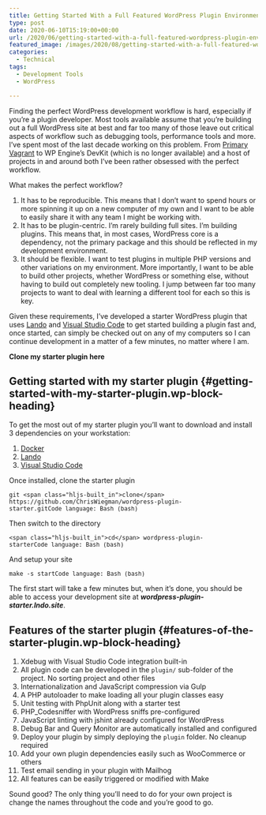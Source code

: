 ```yaml
---
title: Getting Started With a Full Featured WordPress Plugin Environment
type: post
date: 2020-06-10T15:19:00+00:00
url: /2020/06/getting-started-with-a-full-featured-wordpress-plugin-environment/
featured_image: /images/2020/08/getting-started-with-a-full-featured-wordpress-plugin-environment.png
categories:
  - Technical
tags:
  - Development Tools
  - WordPress

---
```

Finding the perfect WordPress development workflow is hard, especially if you’re a plugin developer. Most tools available assume that you’re building out a full WordPress site at best and far too many of those leave out critical aspects of workflow such as debugging tools, performance tools and more.
I’ve spent most of the last decade working on this problem. From [Primary Vagrant][1] to WP Engine’s DevKit (which is no longer available) and a host of projects in and around both I’ve been rather obsessed with the perfect workflow.

What makes the perfect workflow?

<ol class="wp-block-list">
  <li>
    It has to be reproducible. This means that I don’t want to spend hours or more spinning it up on a new computer of my own and I want to be able to easily share it with any team I might be working with.
  </li>
  <li>
    It has to be plugin-centric. I’m rarely building full sites. I’m building plugins. This means that, in most cases, WordPress core is a dependency, not the primary package and this should be reflected in my development environment.
  </li>
  <li>
    It should be flexible. I want to test plugins in multiple PHP versions and other variations on my environment. More importantly, I want to be able to build other projects, whether WordPress or something else, without having to build out completely new tooling. I jump between far too many projects to want to deal with learning a different tool for each so this is key.
  </li>
</ol>

Given these requirements, I’ve developed a starter WordPress plugin that uses [Lando][2] and [Visual Studio Code][3] to get started building a plugin fast and, once started, can simply be checked out on any of my computers so I can continue development in a matter of a few minutes, no matter where I am.

**Clone my starter plugin here**

## Getting started with my starter plugin {#getting-started-with-my-starter-plugin.wp-block-heading}

To get the most out of my starter plugin you’ll want to download and install 3 dependencies on your workstation:

<ol class="wp-block-list">
  <li>
    <a href="https://www.docker.com/">Docker</a>
  </li>
  <li>
    <a href="https://lando.dev">Lando</a>
  </li>
  <li>
    <a href="https://code.visualstudio.com/">Visual Studio Code</a>
  </li>
</ol>

Once installed, clone the starter plugin

<pre class="wp-block-code" aria-describedby="shcb-language-110" data-shcb-language-name="Bash" data-shcb-language-slug="bash"><span><code class="hljs language-bash">git &lt;span class="hljs-built_in">clone&lt;/span> https://github.com/ChrisWiegman/wordpress-plugin-starter.git</code></span><small class="shcb-language" id="shcb-language-110"><span class="shcb-language__label">Code language:</span> <span class="shcb-language__name">Bash</span> <span class="shcb-language__paren">(</span><span class="shcb-language__slug">bash</span><span class="shcb-language__paren">)</span></small></pre>

Then switch to the directory

<pre class="wp-block-code" aria-describedby="shcb-language-111" data-shcb-language-name="Bash" data-shcb-language-slug="bash"><span><code class="hljs language-bash">&lt;span class="hljs-built_in">cd&lt;/span> wordpress-plugin-starter</code></span><small class="shcb-language" id="shcb-language-111"><span class="shcb-language__label">Code language:</span> <span class="shcb-language__name">Bash</span> <span class="shcb-language__paren">(</span><span class="shcb-language__slug">bash</span><span class="shcb-language__paren">)</span></small></pre>

And setup your site

<pre class="wp-block-code" aria-describedby="shcb-language-112" data-shcb-language-name="Bash" data-shcb-language-slug="bash"><span><code class="hljs language-bash">make -s start</code></span><small class="shcb-language" id="shcb-language-112"><span class="shcb-language__label">Code language:</span> <span class="shcb-language__name">Bash</span> <span class="shcb-language__paren">(</span><span class="shcb-language__slug">bash</span><span class="shcb-language__paren">)</span></small></pre>

The first start will take a few minutes but, when it’s done, you should be able to access your development site at _**wordpress-plugin-starter.lndo.site**_.

## Features of the starter plugin {#features-of-the-starter-plugin.wp-block-heading}

<ol class="wp-block-list">
  <li>
    Xdebug with Visual Studio Code integration built-in
  </li>
  <li>
    All plugin code can be developed in the <code>plugin/</code> sub-folder of the project. No sorting project and other files
  </li>
  <li>
    Internationalization and JavaScript compression via Gulp
  </li>
  <li>
    A PHP autoloader to make loading all your plugin classes easy
  </li>
  <li>
    Unit testing with PhpUnit along with a starter test
  </li>
  <li>
    PHP_Codesniffer with WordPress sniffs pre-configured
  </li>
  <li>
    JavaScript linting with jshint already configured for WordPress
  </li>
  <li>
    Debug Bar and Query Monitor are automatically installed and configured
  </li>
  <li>
    Deploy your plugin by simply deploying the <code>plugin</code> folder. No cleanup required
  </li>
  <li>
    Add your own plugin dependencies easily such as WooCommerce or others
  </li>
  <li>
    Test email sending in your plugin with Mailhog
  </li>
  <li>
    All features can be easily triggered or modified with Make
  </li>
</ol>

Sound good? The only thing you’ll need to do for your own project is change the names throughout the code and you’re good to go.

 [1]: https://github.com/ChrisWiegman/primary-vagrant
 [2]: https://lando.dev
 [3]: https://code.visualstudio.com/